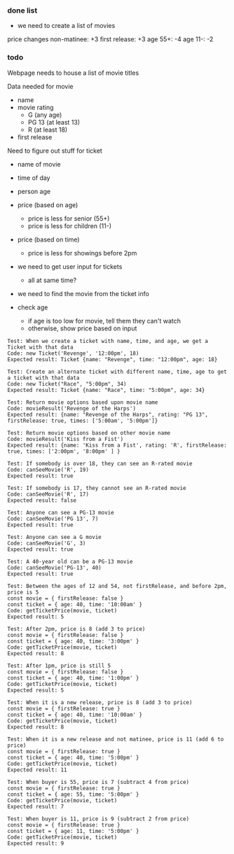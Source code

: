 
### done list
- we need to create a list of movies

price changes
  non-matinee: +3
  first release: +3
  age 55+: -4
  age 11-: -2

### todo
Webpage needs to house a list of movie titles

Data needed for movie
- name
- movie rating
  - G (any age)
  - PG 13 (at least 13)
  - R (at least 18)
- first release

Need to figure out stuff for ticket
- name of movie
- time of day
- person age
- price (based on age)
  - price is less for senior (55+)
  - price is less for children (11-)
- price (based on time)
  - price is less for showings before 2pm

- we need to get user input for tickets
  - all at same time?

- we need to find the movie from the ticket info

- check age
  - if age is too low for movie, tell them they can't watch
  - otherwise, show price based on input


```
Test: When we create a ticket with name, time, and age, we get a Ticket with that data
Code: new Ticket('Revenge', '12:00pm', 18)
Expected result: Ticket {name: "Revenge", time: "12:00pm", age: 18}
```

```
Test: Create an alternate ticket with different name, time, age to get a ticket with that data
Code: new Ticket("Race", "5:00pm", 34)
Expected result: Ticket {name: "Race", time: "5:00pm", age: 34}
```

```
Test: Return movie options based upon movie name
Code: movieResult('Revenge of the Harps')
Expected result: {name: "Revenge of the Harps", rating: "PG 13", firstRelease: true, times: ['5:00am', '5:00pm']}
```

```
Test: Return movie options based on other movie name
Code: movieResult('Kiss from a Fist')
Expected result: {name: 'Kiss from a Fist', rating: 'R', firstRelease: true, times: ['2:00pm', '8:00pm' ] }
```

```
Test: If somebody is over 18, they can see an R-rated movie
Code: canSeeMovie('R', 19)
Expected result: true
```

```
Test: If somebody is 17, they cannot see an R-rated movie
Code: canSeeMovie('R', 17)
Expected result: false
```

```
Test: Anyone can see a PG-13 movie
Code: canSeeMovie('PG 13', 7)
Expected result: true
```

```
Test: Anyone can see a G movie
Code: canSeeMovie('G', 3)
Expected result: true
```

```
Test: A 40-year old can be a PG-13 movie
Code: canSeeMovie('PG-13', 40)
Expected result: true
```

```
Test: Between the ages of 12 and 54, not firstRelease, and before 2pm, price is 5
const movie = { firstRelease: false }
const ticket = { age: 40, time: '10:00am' }
Code: getTicketPrice(movie, ticket)
Expected result: 5
```

```
Test: After 2pm, price is 8 (add 3 to price)
const movie = { firstRelease: false }
const ticket = { age: 40, time: '3:00pm' }
Code: getTicketPrice(movie, ticket)
Expected result: 8
```

```
Test: After 1pm, price is still 5
const movie = { firstRelease: false }
const ticket = { age: 40, time: '1:00pm' }
Code: getTicketPrice(movie, ticket)
Expected result: 5
```

```
Test: When it is a new release, price is 8 (add 3 to price)
const movie = { firstRelease: true }
const ticket = { age: 40, time: '10:00am' }
Code: getTicketPrice(movie, ticket)
Expected result: 8
```

```
Test: When it is a new release and not matinee, price is 11 (add 6 to price)
const movie = { firstRelease: true }
const ticket = { age: 40, time: '5:00pm' }
Code: getTicketPrice(movie, ticket)
Expected result: 11
```

```
Test: When buyer is 55, price is 7 (subtract 4 from price)
const movie = { firstRelease: true }
const ticket = { age: 55, time: '5:00pm' }
Code: getTicketPrice(movie, ticket)
Expected result: 7
```

```
Test: When buyer is 11, price is 9 (subtract 2 from price)
const movie = { firstRelease: true }
const ticket = { age: 11, time: '5:00pm' }
Code: getTicketPrice(movie, ticket)
Expected result: 9
```